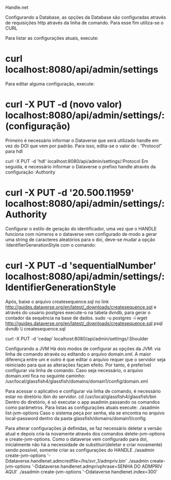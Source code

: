 Handle.net

Configurando a Database, as opções da Database são configuradas através de requisições http através da linha de comando. Para esse fim utiliza-se o CURL

Para listar as configurações atuais, execute:
# curl localhost:8080/api/admin/settings

Para editar alguma configuração, execute:

# curl -X PUT -d (novo valor) localhost:8080/api/admin/settings/:(configuração)

Primeiro é necessário informar o Dataverse que será utilizado handle em vez do DOI que vem por padrão. Para isso, edita-se o valor de : “Protocol” para hdl

curl -X PUT -d 'hdl' localhost:8080/api/admin/settings/:Protocol
Em seguida, é necessário informar o Dataverse o prefixo handle através da configuração :Authority
# curl -X PUT -d '20.500.11959' localhost:8080/api/admin/settings/:Authority

Configurar o estilo de geração do identificador, uma vez que o HANDLE funciona com números e o dataverse vem configurado de modo a gerar uma string de caracteres aleatórios para o doi, deve-se mudar a opção :IdentifierGenerationStyle com o comando:
# curl -X PUT -d 'sequentialNumber' localhost:8080/api/admin/settings/:IdentifierGenerationStyle
Após, baixe o arquivo createsequence.sql no link http://guides.dataverse.org/en/latest/_downloads/createsequence.sql e através do usuario postgres execute-o na tabela dvndb, para gerar o contador da sequência na base de dados.
sudo -u postgres -i
wget http://guides.dataverse.org/en/latest/_downloads/createsequence.sql
psql dvndb 
\i createsequence.sql


curl -X PUT -d 'cedap' localhost:8080/api/admin/settings/:Shoulder

Configurando a JVM
Há dois modos de configurar as opções da JVM: via linha de comando através ou editando o arquivo domain.xml. A maior diferença entre um e outro é que editar o arquivo requer que o servidor seja reiniciado para que as alterações façam efeito. Por tanto, é preferível configurar via linha de comando. Caso seja necessário, o arquivo domain.xml fica no seguinte caminho:
/usr/local/glassfish4/glassfish/domains/domain1/config/domain.xml

Para acessar o aplicativo e configurar via linha de comando, é necessário estar no diretório /bin do servidor.
cd /usr/local/glassfish4/glassfish/bin
Dentro do diretório, é só executar o app asadmin passando os comandos como parâmetros.
Para listas as configurações atuais execute:
./asadmin list-jvm-options
Caso o sistema peça por senha, ela se encontra no arquivo local-password dentro da pasta glassfish/domains/domain1/config

Para alterar configurações já definidas, se faz necessário deletar a versão atual e depois cria-la novamente através dos comandos delete-jvm-options e create-jvm-options.
Como o dataverse vem configurado para doi, inicialmente não há a necessidade de substituir(deletar e criar novamente) sendo possível, somente criar as configurações do HANDLE
./asadmin create-jvm-options '-Ddataverse.handlenet.admcredfile=/hs/svr_1/admpriv.bin'
./asadmin create-jvm-options '-Ddataverse.handlenet.admprivphrase=SENHA DO ADMPRIV AQUI'
./asadmin create-jvm-options '-Ddataverse.handlenet.index=300'

